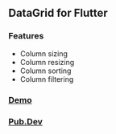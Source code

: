 ## DataGrid for Flutter

### Features

* Column sizing
* Column resizing
* Column sorting
* Column filtering

### [Demo](https://ngocvuphan.github.io/demo_data_grid/)

### [Pub.Dev](https://)

